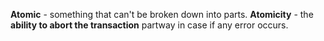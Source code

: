 **Atomic** - something that can't be broken down into parts.
**Atomicity** - the **ability to abort the transaction** partway in case if any error occurs.